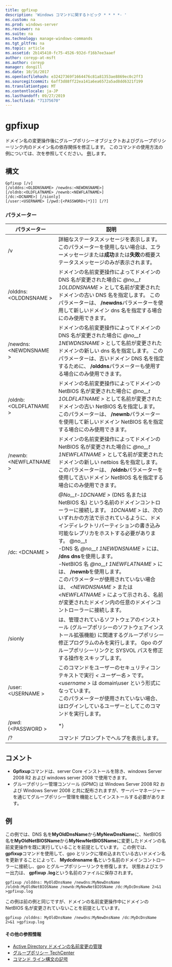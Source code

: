 ```yaml
---
title: gpfixup
description: 'Windows コマンドに関するトピック * * * *- '
ms.custom: na
ms.prod: windows-server
ms.reviewer: na
ms.suite: na
ms.technology: manage-windows-commands
ms.tgt_pltfrm: na
ms.topic: article
ms.assetid: 2b145410-fc75-4526-932d-f16b7ee3aaef
author: coreyp-at-msft
ms.author: coreyp
manager: dongill
ms.date: 10/16/2017
ms.openlocfilehash: e32427369f1664476c81a81353ae8869ec0c2ff3
ms.sourcegitcommit: 6aff3d88ff22ea141a6ea6572a5ad8dd6321f199
ms.translationtype: MT
ms.contentlocale: ja-JP
ms.lasthandoff: 09/27/2019
ms.locfileid: "71375670"
---
```

# <a name="gpfixup"></a>gpfixup



ドメイン名の変更操作後にグループポリシーオブジェクトおよびグループポリシーリンク内のドメイン名の依存関係を修正します。 このコマンドの使用方法の例については、次を参照してください。 [例](#BKMK_Examples)します。

## <a name="syntax"></a>構文

```
Gpfixup [/v] 
[/olddns:<OLDDNSNAME> /newdns:<NEWDNSNAME>] 
[/oldnb:<OLDFLATNAME> /newnb:<NEWFLATNAME>] 
[/dc:<DCNAME>] [/sionly] 
[/user:<USERNAME> [/pwd:{<PASSWORD>|*}]] [/?]
```

### <a name="parameters"></a>パラメーター

|       パラメーター       |                                                                                                                                                                                                                               説明                                                                                                                                                                                                                               |
|-----------------------|-------------------------------------------------------------------------------------------------------------------------------------------------------------------------------------------------------------------------------------------------------------------------------------------------------------------------------------------------------------------------------------------------------------------------------------------------------------------------|
|          /v           |                                                                                                                                                      詳細なステータスメッセージを表示します。</br>このパラメーターを使用しない場合は、エラーメッセージまたは**成功**または**失敗**の概要ステータスメッセージのみが表示されます。                                                                                                                                                       |
| /olddns: \<OLDDNSNAME > |                                                                                                           ドメインの名前変更操作によってドメインの DNS 名が変更された場合に *@no__t 1OLDDNSNAME >* として名前が変更されたドメインの古い DNS 名を指定します。 このパラメーターは、 **/newdns**パラメーターを使用して新しいドメイン dns 名を指定する場合にのみ使用できます。                                                                                                            |
| /newdns: \<NEWDNSNAME > |                                                                                                          ドメインの名前変更操作によってドメインの DNS 名が変更された場合に *@no__t 1NEWDNSNAME >* として名前が変更されたドメインの新しい dns 名を指定します。 このパラメーターは、古いドメイン DNS 名を指定するために、 **/olddns**パラメーターも使用する場合にのみ使用できます。                                                                                                           |
| /oldnb: \<OLDFLATNAME > |                                                                                                        ドメインの名前変更操作によってドメインの NetBIOS 名が変更された場合に *@no__t 1OLDFLATNAME >* として名前が変更されたドメインの古い NetBIOS 名を指定します。 このパラメーターは、 **/newnb**パラメーターを使用して新しいドメイン NetBIOS 名を指定する場合にのみ使用できます。                                                                                                        |
| /newnb: \<NEWFLATNAME > |                                                                                                       ドメインの名前変更操作によってドメインの NetBIOS 名が変更された場合に *@no__t 1NEWFLATNAME >* として名前が変更されたドメインの新しい netbios 名を指定します。 このパラメーターは、 **/oldnb**パラメーターを使用して古いドメイン NetBIOS 名を指定する場合にのみ使用できます。                                                                                                       |
|     /dc: \<DCNAME >     | *@No__t-1DCNAME >* (DNS 名または NetBIOS 名) という名前のドメインコントローラーに接続します。 *1DCNAME >* は、次のいずれかの方法で示されているように、ドメインディレクトリパーティションの書き込み可能なレプリカをホストする必要があります。 @no__t</br>-DNS 名 *@no__t 1NEWDNSNAME >* には、 **/dns dns**を使用します。</br>-NetBIOS 名 *@no__t 1NEWFLATNAME >* には、 **/newnb**を使用します。</br>このパラメーターが使用されていない場合は、 *\<NEWDNSNAME >* または *\<NEWFLATNAME >* によって示される、名前が変更されたドメイン内の任意のドメインコントローラーに接続します。 |
|        /sionly        |                                                                                                                           は、管理されているソフトウェアのインストール (グループポリシーのソフトウェアインストール拡張機能) に関連するグループポリシー修正プログラムのみを実行します。 Gpo のグループポリシーリンクと SYSVOL パスを修正する操作をスキップします。                                                                                                                           |
|   /user: \<USERNAME >   |                                                                                                                                   このコマンドをユーザーのセキュリティコンテキストで実行 *\< ユーザー名 >* です。 *\<username >* は domain\user という形式になっています。</br>このパラメーターが使用されていない場合、はログインしているユーザーとしてこのコマンドを実行します。                                                                                                                                    |
|   /pwd: {\<PASSWORD >   |                                                                                                                                                                                                                                   \*}                                                                                                                                                                                                                                   |
|          /?           |                                                                                                                                                                                                                  コマンド プロンプトでヘルプを表示します。                                                                                                                                                                                                                   |

## <a name="remarks"></a>コメント

-   **Gpfixup**コマンドは、server Core インストールを除き、windows Server 2008 R2 および windows server 2008 で使用できます。
-   グループポリシー管理コンソール (GPMC) は Windows Server 2008 R2 および Windows Server 2008 と共に配布されますが、サーバーマネージャーを通じてグループポリシー管理を機能としてインストールする必要があります。

## <a name="BKMK_Examples"></a>例

この例では、DNS 名を**MyOldDnsName**から**MyNewDnsName**に、NetBIOS 名を**MyOldNetBIOSName**から**MyNewNetBIOSName**に変更したドメインの名前変更操作を既に実行していることを前提としています。 この例では、 **gpfixup**コマンドを使用して、gpo とリンクに埋め込まれている古いドメイン名を更新することによって、 **Mydcdnsname 名**という名前のドメインコントローラーに接続し、gpo とグループポリシーリンクを修復します。 状態およびエラー出力は、 **gpfixup .log**という名前のファイルに保存されます。
```
gpfixup /olddns: MyOldDnsName /newdns:MyNewDnsName /oldnb:MyOldNetBIOSName /newnb:MyNewNetBIOSName /dc:MyDcDnsName 2>&1 >gpfixup.log
```
この例は前の例と同じですが、ドメインの名前変更操作中にドメインの NetBIOS 名が変更されていないことを前提としています。
```
gpfixup /olddns: MyOldDnsName /newdns:MyNewDnsName /dc:MyDcDnsName 2>&1 >gpfixup.log
```

#### <a name="additional-references"></a>その他の参照情報

-   [Active Directory ドメインの名前変更の管理](https://go.microsoft.com/fwlink/?LinkId=198385)
-   [グループポリシー TechCenter](https://go.microsoft.com/fwlink/?LinkID=145531)
-   [コマンド ライン構文の記号](command-line-syntax-key.md)